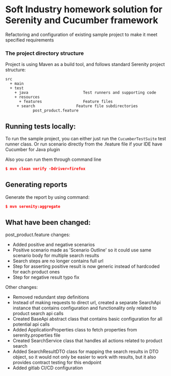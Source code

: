 # Soft Industry homework solution for Serenity and Cucumber framework

Refactoring and configuration of existing sample project to make it meet specified requirements

### The project directory structure
Project is using Maven as a build tool, and follows standard Serenity project structure:
```Gherkin
src
  + main
  + test
    + java                        Test runners and supporting code
    + resources
      + features                  Feature files
     + search                  Feature file subdirectories 
            post_product.feature
```

## Running tests locally:

To run the sample project, you can either just run the `CucumberTestSuite` test runner class.
Or run scenario directly from the .feature file if your IDE have Cucumber for Java plugin

Also you can run them through command line
```json
$ mvn clean verify -Ddriver=firefox
```

## Generating reports

Generate the report by using command:
```json
$ mvn serenity:aggregate
```

## What have been changed:

post_product.feature changes:
 - Added positive and negative scenarios
 - Positive scenario made as 'Scenario Outline' so it could use same scenario body for multiple search results
 - Search steps are no longer contains full url
 - Step for asserting positive result is now generic instead of hardcoded for each product ones
 - Step for negative result typo fix

Other changes:
 - Removed redundant step definitions
 - Instead of making requests to direct url, created a separate SearchApi instance that contains
 configuration and functionality only related to product search api calls
 - Created BaseApi abstract class that contains basic configuration for all potential api calls
 - Added ApplicationProperties class to fetch properties from serenity.properties file 
 - Created SearchService class that handles all actions related to product search
 - Added SearchResultDTO class for mapping the search results in DTO object, so it would not only be 
easier to work with results, but it also provides contract testing for this endpoint
 - Added gitlab CI/CD configuration







